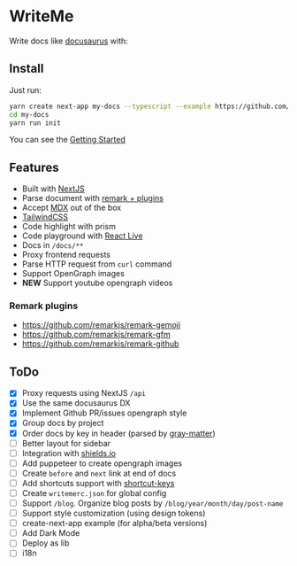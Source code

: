 # WriteMe

Write docs like [docusaurus](https://docusaurus.io/) with:

## Install

Just run:

```bash
yarn create next-app my-docs --typescript --example https://github.com/g4rcez/writeme
cd my-docs
yarn run init
```

You can see the [Getting Started](https://writeme.vercel.app/docs/project/getting-started)

## Features

- Built with [NextJS](https://nextjs.org/)
- Parse document with [remark + plugins](https://github.com/remarkjs)
- Accept [MDX](https://github.com/hashicorp/next-mdx-remote) out of the box
- [TailwindCSS](https://tailwindcss.com/)
- Code highlight with prism
- Code playground with [React Live](https://github.com/FormidableLabs/react-live)
- Docs in `/docs/**`
- Proxy frontend requests
- Parse HTTP request from `curl` command
- Support OpenGraph images
- **NEW** Support youtube opengraph videos

### Remark plugins

- https://github.com/remarkjs/remark-gemoji
- https://github.com/remarkjs/remark-gfm
- https://github.com/remarkjs/remark-github

## ToDo

- [x] Proxy requests using NextJS `/api`
- [x] Use the same docusaurus DX
- [x] Implement Github PR/issues opengraph style
- [x] Group docs by project
- [x] Order docs by key in header (parsed by [gray-matter](https://github.com/jonschlinkert/gray-matter))
- [ ] Better layout for sidebar
- [ ] Integration with [shields.io](https://shields.io)
- [ ] Add puppeteer to create opengraph images
- [ ] Create `before` and `next` link at end of docs
- [ ] Add shortcuts support with [shortcut-keys](https://github.com/leoavelino7/shortcut-keys)
- [ ] Create `writemerc.json` for global config
- [ ] Support `/blog`. Organize blog posts by `/blog/year/month/day/post-name`
- [ ] Support style customization (using design tokens)
- [ ] create-next-app example (for alpha/beta versions)
- [ ] Add Dark Mode
- [ ] Deploy as lib
- [ ] i18n
